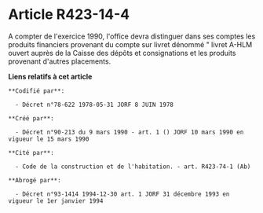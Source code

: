 # Article R423-14-4

A compter de l'exercice 1990, l'office devra distinguer dans ses comptes les produits financiers provenant du compte sur
livret dénommé " livret A-HLM  ouvert auprès de la Caisse des dépôts et consignations et les produits provenant d'autres
placements.

**Liens relatifs à cet article**

	**Codifié par**:

	  - Décret n°78-622 1978-05-31 JORF 8 JUIN 1978

	**Créé par**:

	  - Décret n°90-213 du 9 mars 1990 - art. 1 () JORF 10 mars 1990 en vigueur le 15 mars 1990

	**Cité par**:

	  - Code de la construction et de l'habitation. - art. R423-74-1 (Ab)

	**Abrogé par**:

	  - Décret n°93-1414 1994-12-30 art. 1 JORF 31 décembre 1993 en vigueur le 1er janvier 1994
